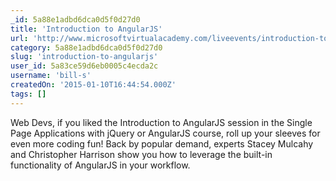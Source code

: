 ```yaml
---
_id: 5a88e1adbd6dca0d5f0d27d0
title: 'Introduction to AngularJS'
url: 'http://www.microsoftvirtualacademy.com/liveevents/introduction-to-angularjs'
category: 5a88e1adbd6dca0d5f0d27d0
slug: 'introduction-to-angularjs'
user_id: 5a83ce59d6eb0005c4ecda2c
username: 'bill-s'
createdOn: '2015-01-10T16:44:54.000Z'
tags: []
---
```


Web Devs, if you liked the Introduction to AngularJS session in the Single Page Applications with jQuery or AngularJS course, roll up your sleeves for even more coding fun! Back by popular demand, experts Stacey Mulcahy and Christopher Harrison show you how to leverage the built-in functionality of AngularJS in your workflow. 
